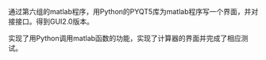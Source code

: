 通过第六组的matlab程序，用Python的PYQT5库为matlab程序写一个界面，并对接接口。得到GUI2.0版本。

实现了用Python调用matlab函数的功能，实现了计算器的界面并完成了相应测试。